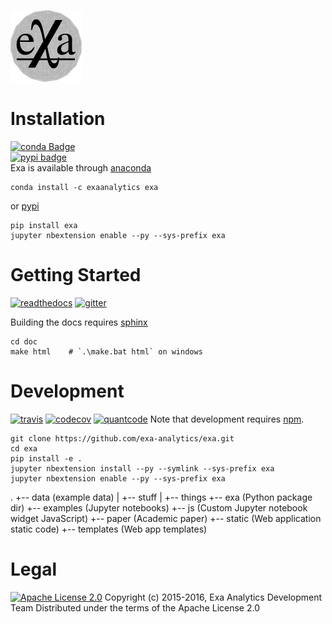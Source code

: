 [![exa logo](doc/source/_static/logo.png)](https://exa-analytics.github.io)  

Installation
===================
[![conda Badge](https://anaconda.org/exaanalytics/exa/badges/installer/conda.svg)](https://conda.anaconda.org/exaanalytics)  
[![pypi badge](https://badge.fury.io/py/exa.svg)](https://badge.fury.io/py/exa)  
Exa is available through [anaconda](https://www.continuum.io/downloads)  
```
conda install -c exaanalytics exa
```
or [pypi](https://pypi.python.org/pypi)
```
pip install exa
jupyter nbextension enable --py --sys-prefix exa
```

Getting Started
==================
[![readthedocs](https://readthedocs.org/projects/exa/badge/?version=latest)](http://exa.readthedocs.io/en/latest/?badge=latest)
[![gitter](https://badges.gitter.im/exa-analytics/exa.svg)](https://gitter.im/exa-analytics/exa)

Building the docs requires [sphinx](http://www.sphinx-doc.org/en/stable)
```
cd doc
make html    # `.\make.bat html` on windows
```

Development
=================
[![travis](https://travis-ci.org/exa-analytics/exa.svg?branch=master)](https://travis-ci.org/exa-analytics/exa)
[![codecov](https://codecov.io/gh/exa-analytics/exa/branch/master/graph/badge.svg)](https://codecov.io/gh/exa-analytics/exa)
[![quantcode](https://www.quantifiedcode.com/api/v1/project/3c8a5fe969f745f8b2f3554ad59590f0/badge.svg)](https://www.quantifiedcode.com/app/project/3c8a5fe969f745f8b2f3554ad59590f0)
Note that development requires [npm](https://nodejs.org/en/).
```
git clone https://github.com/exa-analytics/exa.git
cd exa
pip install -e .
jupyter nbextension install --py --symlink --sys-prefix exa
jupyter nbextension enable --py --sys-prefix exa
```
.
+-- data (example data)
|   +-- stuff
|   +-- things
+-- exa  (Python package dir)
+-- examples (Jupyter notebooks)
+-- js (Custom Jupyter notebook widget JavaScript)
+-- paper (Academic paper)
+-- static (Web application static code)
+-- templates (Web app templates)


Legal
========
[![Apache License 2.0](http://img.shields.io/:license-apache-blue.svg?style=flat-square)](http://www.apache.org/licenses/LICENSE-2.0)
Copyright (c) 2015-2016, Exa Analytics Development Team
Distributed under the terms of the Apache License 2.0
